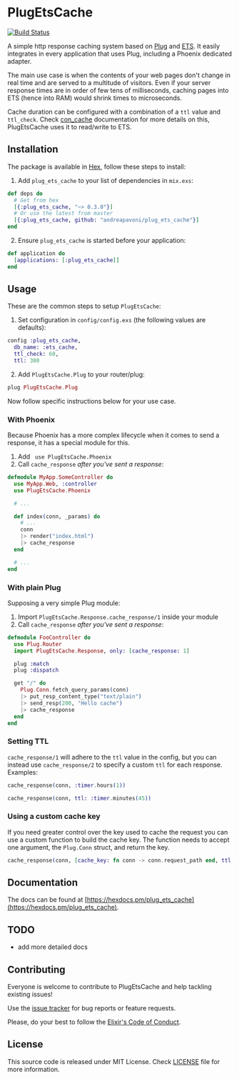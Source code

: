 # PlugEtsCache

[![Build Status](https://travis-ci.org/andreapavoni/plug_ets_cache.svg?branch=master)](https://travis-ci.org/andreapavoni/plug_ets_cache)

A simple http response caching system based on [Plug](https://github.com/elixir-lang/plug) and [ETS](http://erlang.org/doc/man/ets.html). It easily integrates in every application that uses Plug, including a Phoenix dedicated adapter.

The main use case is when the contents of your web pages don't change in real time and are served to a multitude of visitors. Even if your server response times are in order of few tens of milliseconds, caching pages into ETS (hence into RAM) would shrink times to microseconds.

Cache duration can be configured with a combination of a `ttl` value and `ttl_check`. Check [con_cache](https://github.com/sasa1977/con_cache) documentation for more details on this, PlugEtsCache uses it to read/write to ETS.

## Installation

The package is available in [Hex](https://hex.pm/packages/plug_ets_cache), follow these steps to install:

1. Add `plug_ets_cache` to your list of dependencies in `mix.exs`:

  ```elixir
  def deps do
    # Get from hex
    [{:plug_ets_cache, "~> 0.3.0"}]
    # Or use the latest from master
    [{:plug_ets_cache, github: "andreapavoni/plug_ets_cache"}]
  end
  ```

2. Ensure `plug_ets_cache` is started before your application:

  ```elixir
  def application do
    [applications: [:plug_ets_cache]]
  end
  ```

## Usage

These are the common steps to setup `PlugEtsCache`:

1. Set configuration in `config/config.exs` (the following values are defaults):

  ```elixir
  config :plug_ets_cache,
    db_name: :ets_cache,
    ttl_check: 60,
    ttl: 300
  ```

2. Add `PlugEtsCache.Plug` to your router/plug:

  ```elixir
  plug PlugEtsCache.Plug
  ```

Now follow specific instructions below for your use case.

### With Phoenix

Because Phoenix has a more complex lifecycle when it comes to send a response, it
has a special module for this.

1. Add ` use PlugEtsCache.Phoenix`
2. Call `cache_response` *after you've sent a response*:

  ```elixir
  defmodule MyApp.SomeController do
    use MyApp.Web, :controller
    use PlugEtsCache.Phoenix

    # ...

    def index(conn, _params) do
      # ...
      conn
      |> render("index.html")
      |> cache_response
    end

    # ...
  end
  ```

### With plain Plug

Supposing a very simple Plug module:

1. Import  `PlugEtsCache.Response.cache_response/1` inside your module
2. Call `cache_response` *after you've sent a response*:

```elixir
defmodule FooController do
  use Plug.Router
  import PlugEtsCache.Response, only: [cache_response: 1]

  plug :match
  plug :dispatch

  get "/" do
    Plug.Conn.fetch_query_params(conn)
    |> put_resp_content_type("text/plain")
    |> send_resp(200, "Hello cache")
    |> cache_response
  end
end
```

### Setting TTL

`cache_response/1` will adhere to the `ttl` value in the config, but
you can instead use `cache_response/2` to specify a custom `ttl` for each
response. Examples:

```elixir
cache_response(conn, :timer.hours(1))
```

```elixir
cache_response(conn, ttl: :timer.minutes(45))
```

### Using a custom cache key

If you need greater control over the key used to cache the request you can use a custom function to build the cache key.
The function needs to accept one argument, the `Plug.Conn` struct, and return the key.

```elixir
cache_response(conn, [cache_key: fn conn -> conn.request_path end, ttl: :timer.minutes(10)])
```

## Documentation

The docs can be found at [https://hexdocs.pm/plug_ets_cache](https://hexdocs.pm/plug_ets_cache).

## TODO

* add more detailed docs

## Contributing

Everyone is welcome to contribute to PlugEtsCache and help tackling existing issues!

Use the [issue tracker](https://github.com/andreapavoni/plug_ets_cache/issues) for bug reports or feature requests.

Please, do your best to follow the [Elixir's Code of Conduct](https://github.com/elixir-lang/elixir/blob/master/CODE_OF_CONDUCT.md).

## License

This source code is released under MIT License. Check [LICENSE](https://github.com/andreapavoni/plug_ets_cache/blob/master/LICENSE) file for more information.
